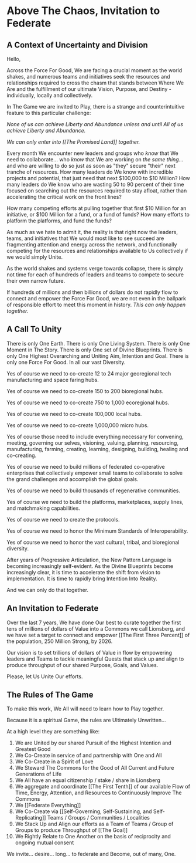# Above The Chaos, Invitation to Federate

## A Context of Uncertainty and Division 

Hello, 

Across the Force For Good, We are facing a crucial moment as the world shakes, and numerous teams and initiatives seek the resources and relationships required to cross the chasm that stands between Where We Are and the fulfillment of our ultimate Vision, Purpose, and Destiny - individually, locally and collectively. 

In The Game we are invited to Play, there is a strange and counterintuitive feature to this particular challenge: 

*None of us can achieve Liberty and Abundance unless and until All of us achieve Liberty and Abundance.*

*We can only enter into [[The Promised Land]] together.*

Every month We encounter new leaders and groups who *know* that We need to collaborate... who *know* that We are working on *the same thing*... and who are willing to do so just as soon as "they" secure "their" next tranche of resources. How many leaders do We know with incredible projects and potential, that just need that next $100,000 to $10 Million? How many leaders do We know who are wasting 50 to 90 percent of their time focused on searching out the resources required to stay afloat, rather than accelerating the critical work on the front lines? 

How many competing efforts at pulling together that first $10 Million for an initiative, or $100 Million for a fund, or a fund of funds? How many efforts to platform the platforms, and fund the funds? 

As much as we hate to admit it, the reality is that right now the leaders, teams, and initiatives that We would most like to see succeed are fragmenting attention and energy across the network, and functionally competing for the resources and relationships available to Us collectively if we would simply Unite. 

As the world shakes and systems verge towards collapse, there is simply not time for each of hundreds of leaders and teams to compete to secure their own narrow future. 

If hundreds of millions and then billions of dollars do not rapidly flow to connect and empower the Force For Good, we are not even in the ballpark of responsible effort to meet this moment in history. *This can only happen together.*

## A Call To Unity  

There is only One Earth. There is only One Living System. There is only One Moment in The Story. There is only One set of Divine Blueprints. There is only One Highest Overarching and Uniting Aim, Intention and Goal. There is only one Force For Good. In all our vast Diversity. 

Yes of course we need to co-create 12 to 24 major georegional tech manufacturing and space faring hubs. 

Yes of course we need to co-create 150 to 200 bioregional hubs. 

Yes of course we need to co-create 750 to 1,000 ecoregional hubs. 

Yes of course we need to co-create 100,000 local hubs. 

Yes of course we need to co-create 1,000,000 micro hubs. 

Yes of course those need to include everything necessary for convening, meeting, governing our selves, visioning, valuing, planning, resourcing, manufacturing, farming, creating, learning, designing, building, healing and co-creating. 

Yes of course we need to build millions of federated co-operative enterprises that collectively empower small teams to collaborate to solve the grand challenges and accomplish the global goals. 

Yes of course we need to build thousands of regenerative communities. 

Yes of course we need to build the platforms, marketplaces, supply lines, and matchmaking capabilities. 

Yes of course we need to create the protocols. 

Yes of course we need to honor the Minimum Standards of Interoperability. 

Yes of course we need to honor the vast cultural, tribal, and bioregional diversity. 

After years of Progressive Articulation, the New Pattern Language is becoming increasingly self-evident. As the Divine Blueprints become increasingly clear, it is time to accelerate the shift from vision to implementation. It is time to rapidly bring Intention Into Reality. 

And we can only do that together. 

## An Invitation to Federate 

Over the last 7 years, We have done Our best to curate together the first tens of millions of dollars of Value into a Commons we call Lionsberg, and we have set a target to connect and empower [[The First Three Percent]] of the population, 250 Million Strong, by 2026. 

Our vision is to set trillions of dollars of Value in flow by empowering leaders and Teams to tackle meaningful Quests that stack up and align to produce throughput of our shared Purpose, Goals, and Values. 

Please, let Us Unite Our efforts. 

## The Rules of The Game 

To make this work, We All will need to learn how to Play together. 

Because it is a spiritual Game, the rules are Ultimately Unwritten... 

At a high level they are something like: 

1. We are United by our shared Pursuit of the Highest Intention and Greatest Good 
2. We Co-Create in service of and partnership with One and All  
3. We Co-Create in a Spirit of Love  
4. We Steward The Commons for the Good of All Current and Future Generations of Life   
5. We All have an equal citizenship / stake / share in Lionsberg  
6. We aggregate and coordinate [[The First Tenth]] of our available Flow of Time, Energy, Attention, and Resources to Continuously Improve The Commons  
7. We [[Federate Everything]]   
8. We Co-Create via [[Self-Governing, Self-Sustaining, and Self-Replicating]] Teams / Groups / Communities / Localities    
9. We Stack Up and Align our efforts as a Team of Teams / Group of Groups to produce Throughput of [[The Goal]]   
10. We Rightly Relate to One Another on the basis of reciprocity and ongoing mutual consent   

We invite... desire... long... to federate and Become, out of many, One. 